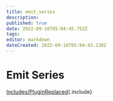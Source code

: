 ```yaml
---
title: emit_series
description: 
published: true
date: 2022-09-18T05:04:45.752Z
tags: 
editor: markdown
dateCreated: 2022-09-18T05:04:43.238Z
---
```


# Emit Series
[Includes/PluginReplaced](/Includes/PluginReplaced){.include}


